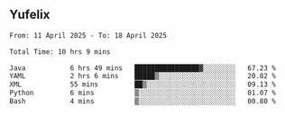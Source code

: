 ## Yufelix

<!--START_SECTION:waka-->

```txt
From: 11 April 2025 - To: 18 April 2025

Total Time: 10 hrs 9 mins

Java           6 hrs 49 mins   ████████████████▓░░░░░░░░   67.23 %
YAML           2 hrs 6 mins    █████▒░░░░░░░░░░░░░░░░░░░   20.82 %
XML            55 mins         ██▒░░░░░░░░░░░░░░░░░░░░░░   09.13 %
Python         6 mins          ▒░░░░░░░░░░░░░░░░░░░░░░░░   01.07 %
Bash           4 mins          ▒░░░░░░░░░░░░░░░░░░░░░░░░   00.80 %
```

<!--END_SECTION:waka-->

